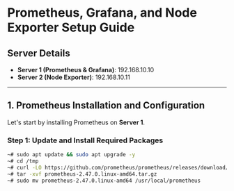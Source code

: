 # Prometheus, Grafana, and Node Exporter Setup Guide

## Server Details
- **Server 1 (Prometheus & Grafana)**: 192.168.10.10
- **Server 2 (Node Exporter)**: 192.168.10.11

---

## 1. Prometheus Installation and Configuration

Let's start by installing Prometheus on **Server 1**.

### Step 1: Update and Install Required Packages
```bash
~# sudo apt update && sudo apt upgrade -y
~# cd /tmp
~# curl -LO https://github.com/prometheus/prometheus/releases/download/v2.47.0/prometheus-2.47.0.linux-amd64.tar.gz
~# tar -xvf prometheus-2.47.0.linux-amd64.tar.gz
~# sudo mv prometheus-2.47.0.linux-amd64 /usr/local/prometheus
